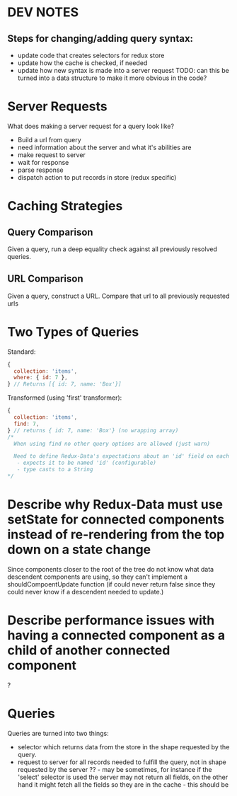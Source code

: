 # DEV NOTES

## Steps for changing/adding query syntax:
 - update code that creates selectors for redux store
 - update how the cache is checked, if needed
 - update how new syntax is made into a server request
TODO: can this be turned into a data structure to make it more obvious in the code?



# Server Requests
What does making a server request for a query look like?
- Build a url from query
 - need information about the server and what it's abilities are
- make request to server
- wait for response
- parse response
- dispatch action to put records in store (redux specific)

# Caching Strategies

## Query Comparison
Given a query, run a deep equality check against all previously resolved queries.

## URL Comparison
Given a query, construct a URL. Compare that url to all previously requested urls


# Two Types of Queries
Standard:
```javascript
{
  collection: 'items',
  where: { id: 7 },
} // Returns [{ id: 7, name: 'Box'}]
```

Transformed (using 'first' transformer):
```javascript
{
  collection: 'items',
  find: 7,
} // returns { id: 7, name: 'Box'} (no wrapping array)
/*
  When using find no other query options are allowed (just warn)

  Need to define Redux-Data's expectations about an 'id' field on each record
   - expects it to be named 'id' (configurable)
   - type casts to a String
*/

```


# Describe why Redux-Data must use setState for connected components instead of re-rendering from the top down on a state change
Since components closer to the root of the tree do not know what data descendent components are using, so they can't implement a shouldCompoentUpdate function (if could never return false since they could never know if a descendent needed to update.)

# Describe performance issues with having a connected component as a child of another connected component
?


# Queries
Queries are turned into two things:
 - selector which returns data from the store in the shape requested by the query.
 - request to server for all records needed to fulfill the query, not in shape requested by the server ?? - may be sometimes, for instance if the 'select' selector is used the server may not return all fields, on the other hand it might fetch all the fields so they are in the cache - this should be
